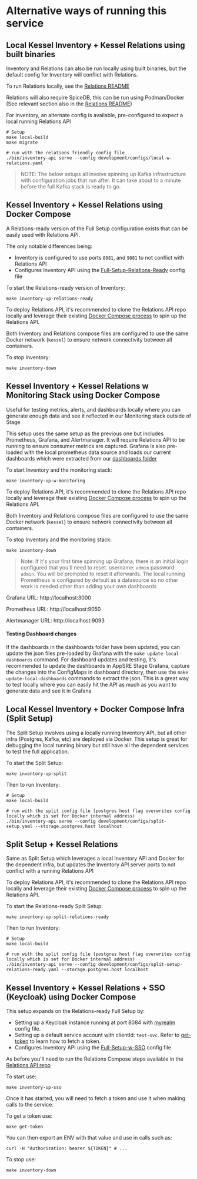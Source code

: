 # Alternative ways of running this service

## Local Kessel Inventory + Kessel Relations using built binaries

Inventory and Relations can also be run locally using built binaries, but the default config for Inventory will conflict with Relations.

To run Relations locally, see the [Relations README](https://github.com/project-kessel/relations-api?tab=readme-ov-file#prerequisites)

Relations will also require SpiceDB, this can be run using Podman/Docker (See relevant section also in the [Relations README](https://github.com/project-kessel/relations-api?tab=readme-ov-file#spicedb-using-dockerpodman))

For Inventory, an alternate config is available, pre-configured to expect a local running Relations API
```shell
# Setup
make local-build
make migrate

# run with the relations friendly config file
./bin/inventory-api serve --config development/configs/local-w-relations.yaml
```
> NOTE: The below setups all involve spinning up Kafka infrastructure with configuration jobs that run after. It can take about to a minute before the full Kafka stack is ready to go.

## Kessel Inventory + Kessel Relations using Docker Compose

A Relations-ready version of the Full Setup configuration exists that can be easily used with Relations API.

The only notable differences being:
- Inventory is configured to use ports `8081`, and `9081` to not conflict with Relations API
- Configures Inventory API using the [Full-Setup-Relations-Ready](development/configs/full-setup-relations-ready.yaml) config file

To start the Relations-ready version of Inventory:
```shell
make inventory-up-relations-ready
```

To deploy Relations API, it's recommended to clone the Relations API repo locally and leverage their existing [Docker Compose process](https://github.com/project-kessel/relations-api/tree/main?tab=readme-ov-file#spicedb-using-dockerpodman) to spin up the Relations API.

Both Inventory and Relations compose files are configured to use the same Docker network (`kessel`) to ensure network connectivity between all containers.

To stop Inventory:
```shell
make inventory-down
```

## Kessel Inventory + Kessel Relations w Monitoring Stack using Docker Compose

Useful for testing metrics, alerts, and dashboards locally where you can generate enough data and see it reflected in our Monitoring stack outside of Stage

This setup uses the same setup as the previous one but includes Prometheus, Grafana, and Alertmanager. It will require Relations API to be running to ensure consumer metrics are captured. Grafana is also pre-loaded with the local prometheus data source and loads our current dashboards which were extracted from our [dashboards folder](../../dashboards/)

To start Inventory and the monitoring stack:
```shell
make inventory-up-w-monitoring
```

To deploy Relations API, it's recommended to clone the Relations API repo locally and leverage their existing [Docker Compose process](https://github.com/project-kessel/relations-api/tree/main?tab=readme-ov-file#spicedb-using-dockerpodman) to spin up the Relations API.

Both Inventory and Relations compose files are configured to use the same Docker network (`kessel`) to ensure network connectivity between all containers.

To stop Inventory and the monitoring stack:
```shell
make inventory-down
```

> Note: If it's your first time spinning up Grafana, there is an initial login configured that you'll need to reset.
> username: `admin`
> password: `admin`.
> You will be prompted to reset it afterwards.
> The local running Prometheus is configured by default as a datasource so no other work is needed other than adding your own dashboards

Grafana URL: http://localhost:3000

Prometheus URL: http://localhost:9050

Alertmanager URL: http://localhost:9093

#### Testing Dashboard changes

If the dashboards in the dashboards folder have been updated, you can update the json files pre-loaded by Grafana with the `make update-local-dashboards` command. For dashboard updates and testing, it's recommended to update the dashboards in AppSRE Stage Grafana, capture the changes into the ConfigMaps in dashboard directory, then use the `make update-local-dashboards` commands to extract the json. This is a great way to test locally where you can easily hit the API as much as you want to generate data and see it in Grafana


## Local Kessel Inventory + Docker Compose Infra (Split Setup)

The Split Setup involves using a locally running Inventory API, but all other infra (Postgres, Kafka, etc) are deployed via Docker. This setup is great for debugging the local running binary but still have all the dependent services to test the full application.

To start the Split Setup:
```shell
make inventory-up-split
```

Then to run Inventory:
```shell
# Setup
make local-build

# run with the split config file (postgres host flag overwrites config locally which is set for Docker internal address)
./bin/inventory-api serve --config development/configs/split-setup.yaml --storage.postgres.host localhost
```

## Split Setup + Kessel Relations

Same as Split Setup which leverages a local Inventory API and Docker for the dependent infra, but updates the Inventory API server ports to not conflict with a running Relations API

To deploy Relations API, it's recommended to clone the Relations API repo locally and leverage their existing [Docker Compose process](https://github.com/project-kessel/relations-api/tree/main?tab=readme-ov-file#spicedb-using-dockerpodman) to spin up the Relations API.

To start the Relations-ready Split Setup:
```shell
make inventory-up-split-relations-ready
```

Then to run Inventory:
```shell
# Setup
make local-build

# run with the split config file (postgres host flag overwrites config locally which is set for Docker internal address)
./bin/inventory-api serve --config development/configs/split-setup-relations-ready.yaml --storage.postgres.host localhost
```

## Kessel Inventory + Kessel Relations + SSO (Keycloak) using Docker Compose

This setup expands on the Relations-ready Full Setup by:
- Setting up a Keycloak instance running at port 8084 with [myrealm](development/configs/myrealm.json) config file.
- Setting up a default service account with clientId: `test-svc`. Refer to [get-token](scripts/get-token.sh) to learn how to fetch a token.
- Configures Inventory API using the [Full-Setup-w-SSO](development/configs/full-setup-w-sso.yaml) config file

As before you'll need to run the Relations Compose steps available in the [Relations API repo](https://github.com/project-kessel/relations-api/tree/main?tab=readme-ov-file#spicedb-using-dockerpodman)

To start use:
```shell
make inventory-up-sso
```

Once it has started, you will need to fetch a token and use it when making calls to the service.

To get a token use:
```shell
make get-token
```

You can then export an ENV with that value and use in calls such as:

```shell
curl -H "Authorization: bearer ${TOKEN}" # ...
```

To stop use:

```shell
make inventory-down
```
